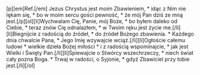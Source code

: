 [p][em]Ref.[/em] Jezus Chrystus jest moim Zbawieniem, * idąc z Nim nie lękam się, * bo w moim sercu gości pewność, * że mój Pan dziś ze mną jest.[/p][ol][li]Wychwalam Cię, Panie, mój Boże, * bo byłem daleko od Ciebie, * teraz znów Cię odnalazłem, * w Twoim ręku jest życie me.[/li][li]Biegnijcie z radością do źródeł, * do źródeł Bożego zbawienia. * Każdego dnia chwalcie Pana, * Jego Imię wzywajcie wciąż.[/li][li]Ogłoście całemu ludowi * wielkie dzieła Bożej miłości * i z radością wspominajcie, * jak jest Wielki i Święty Pan.[/li][li]Śpiewajcie o Stwórcy wszechrzeczy, * niech świat cały pozna Boga. * Trwaj w radości, o Syjonie, * gdyż Zbawiciel przy tobie jest.[/li][/ol]